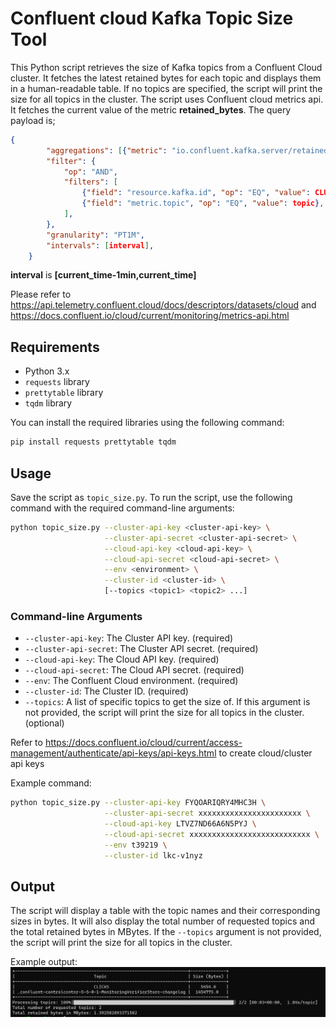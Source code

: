 # Confluent cloud Kafka Topic Size Tool

This Python script retrieves the size of Kafka topics from a Confluent Cloud cluster. It fetches the latest retained bytes for each topic and displays them in a human-readable table. If no topics are specified, the script will print the size for all topics in the cluster.
The script uses Confluent cloud metrics api. It fetches the current value of the metric **retained_bytes**.
The query payload is;
```json
{
        "aggregations": [{"metric": "io.confluent.kafka.server/retained_bytes"}],
        "filter": {
            "op": "AND",
            "filters": [
                {"field": "resource.kafka.id", "op": "EQ", "value": CLUSTER_ID},
                {"field": "metric.topic", "op": "EQ", "value": topic},
            ],
        },
        "granularity": "PT1M",
        "intervals": [interval],
    }
```
**interval** is **[current_time-1min,current_time]**

Please refer to https://api.telemetry.confluent.cloud/docs/descriptors/datasets/cloud and https://docs.confluent.io/cloud/current/monitoring/metrics-api.html 

## Requirements

- Python 3.x
- `requests` library
- `prettytable` library
- `tqdm` library

You can install the required libraries using the following command:

```bash
pip install requests prettytable tqdm
```
## Usage

Save the script as `topic_size.py`. To run the script, use the following command with the required command-line arguments:

```bash
python topic_size.py --cluster-api-key <cluster-api-key> \
                     --cluster-api-secret <cluster-api-secret> \
                     --cloud-api-key <cloud-api-key> \
                     --cloud-api-secret <cloud-api-secret> \
                     --env <environment> \
                     --cluster-id <cluster-id> \
                     [--topics <topic1> <topic2> ...]
```
### Command-line Arguments

- `--cluster-api-key`: The Cluster API key. (required)
- `--cluster-api-secret`: The Cluster API secret. (required)
- `--cloud-api-key`: The Cloud API key. (required)
- `--cloud-api-secret`: The Cloud API secret. (required)
- `--env`: The Confluent Cloud environment. (required)
- `--cluster-id`: The Cluster ID. (required)
- `--topics`: A list of specific topics to get the size of. If this argument is not provided, the script will print the size for all topics in the cluster. (optional)

Refer to https://docs.confluent.io/cloud/current/access-management/authenticate/api-keys/api-keys.html to create cloud/cluster api keys

Example command:

```bash
python topic_size.py --cluster-api-key FYQOARIQRY4MHC3H \
                     --cluster-api-secret xxxxxxxxxxxxxxxxxxxxxxx \
                     --cloud-api-key LTVZ7ND66A6N5PYJ \
                     --cloud-api-secret xxxxxxxxxxxxxxxxxxxxxxxxxxx \
                     --env t39219 \
                     --cluster-id lkc-v1nyz
```
## Output

The script will display a table with the topic names and their corresponding sizes in bytes. It will also display the total number of requested topics and the total retained bytes in MBytes. If the `--topics` argument is not provided, the script will print the size for all topics in the cluster.

Example output:
![Example Output](Screenshot_2023-05-03_060837.png) 




